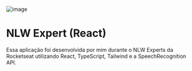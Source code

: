 ![image](https://github.com/Leomendferre/nlw-expert-notes/assets/54585188/3209f911-f5b0-4a43-b866-0bbf9bb85113)


# NLW Expert (React)

Essa aplicação foi desenvolvida por mim durante o NLW Experts da Rocketseat utilizando React, TypeScript, Tailwind e a SpeechRecognition API.
